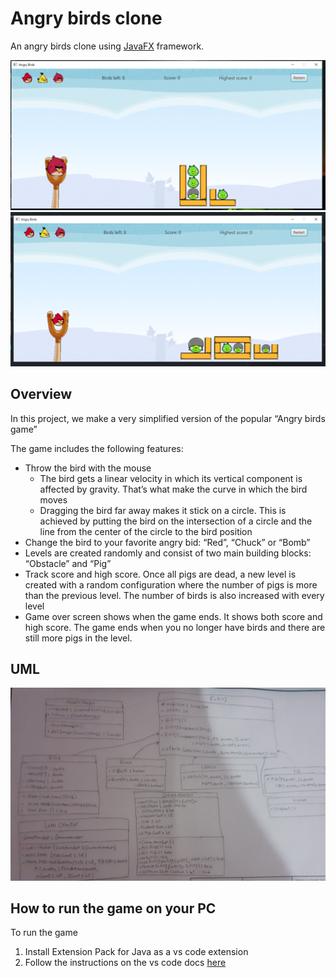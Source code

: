 ﻿# Angry birds clone

An angry birds clone using [JavaFX](https://openjfx.io/) framework.

![UML](./public/screenshot1.png)
![UML](./public/screenshot2.png)

## Overview

In this project, we make a very simplified version of the popular “Angry birds game”

The game includes the following features:

- Throw the bird with the mouse
  - The bird gets a linear velocity in which its vertical component is affected by gravity. That’s what make the curve in which the bird moves
  - Dragging the bird far away makes it stick on a circle. This is achieved by putting the bird on the intersection of a circle and the line from the center of the circle to the bird position
- Change the bird to your favorite angry bid: “Red”, “Chuck” or “Bomb”
- Levels are created randomly and consist of two main building blocks: “Obstacle” and “Pig”
- Track score and high score. Once all pigs are dead, a new level is created with a random configuration where the number of pigs is more than the previous level. The number of birds is also increased with every level
- Game over screen shows when the game ends. It shows both score and high score. The game ends when you no longer have birds and there are still more pigs in the level.

## UML

![UML](./public/uml.jpeg)

## How to run the game on your PC

To run the game

1. Install Extension Pack for Java as a vs code extension
2. Follow the instructions on the vs code docs [here](https://code.visualstudio.com/docs/java/java-gui#_develop-javafx-applications)

